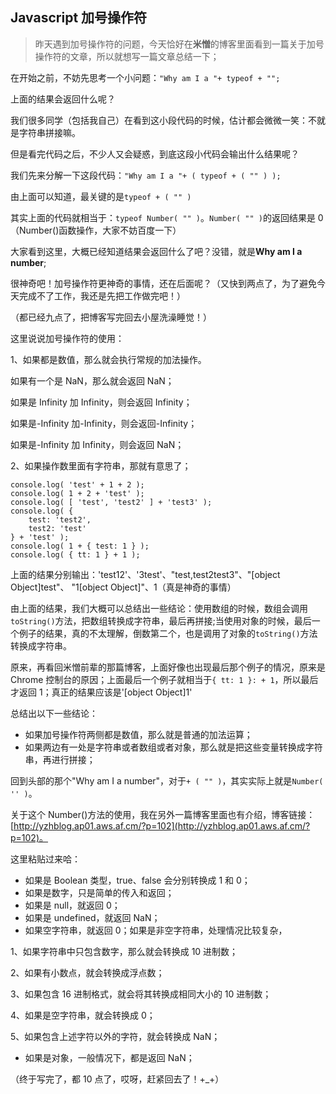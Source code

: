 <!--
date: 2013-08-23
title: css选择器优化
description: 昨天遇到加号操作符的问题，今天恰好在**米憎**的博客里面看到一篇关于加号操作符的文章，所以就想写一篇文章总结一下；
-->

## Javascript 加号操作符

> 昨天遇到加号操作符的问题，今天恰好在**米憎**的博客里面看到一篇关于加号操作符的文章，所以就想写一篇文章总结一下；

在开始之前，不妨先思考一个小问题：`"Why am I a "+ typeof + "";`

上面的结果会返回什么呢？

我们很多同学（包括我自己）在看到这小段代码的时候，估计都会微微一笑：不就是字符串拼接嘛。

但是看完代码之后，不少人又会疑惑，到底这段小代码会输出什么结果呢？

我们先来分解一下这段代码：`"Why am I a "+ ( typeof + ( "" ) );`

由上面可以知道，最关键的是`typeof + ( "" )`

其实上面的代码就相当于：`typeof Number( "" )`。`Number( "" )`的返回结果是 0（Number()函数操作，大家不妨百度一下）

大家看到这里，大概已经知道结果会返回什么了吧？没错，就是**Why am I a number**;

很神奇吧！加号操作符更神奇的事情，还在后面呢？（又快到两点了，为了避免今天完成不了工作，我还是先把工作做完吧！）

（都已经九点了，把博客写完回去小屋洗澡睡觉！）

这里说说加号操作符的使用：

1、如果都是数值，那么就会执行常规的加法操作。

如果有一个是 NaN，那么就会返回 NaN；

如果是 Infinity 加 Infinity，则会返回 Infinity；

如果是-Infinity 加-Infinity，则会返回-Infinity；

如果是-Infinity 加 Infinity，则会返回 NaN；

2、如果操作数里面有字符串，那就有意思了；

    console.log( 'test' + 1 + 2 );
    console.log( 1 + 2 + 'test' );
    console.log( [ 'test', 'test2' ] + 'test3' );
    console.log( {
    	test: 'test2',
    	test2: 'test'
    } + 'test' );
    console.log( 1 + { test: 1 } );
    console.log( { tt: 1 } + 1 );

上面的结果分别输出：'test12'、'3test'、"test,test2test3"、"[object Object]test"、 "1[object Object]"、1（真是神奇的事情）

由上面的结果，我们大概可以总结出一些结论：使用数组的时候，数组会调用`toString()`方法，把数组转换成字符串，最后再拼接;当使用对象的时候，最后一个例子的结果，真的不太理解，倒数第二个，也是调用了对象的`toString()`方法转换成字符串。

原来，再看回米憎前辈的那篇博客，上面好像也出现最后那个例子的情况，原来是 Chrome 控制台的原因；上面最后一个例子就相当于`{ tt: 1 }: + 1`，所以最后才返回 1；真正的结果应该是'[object Object]1'

总结出以下一些结论：

- 如果加号操作符两侧都是数值，那么就是普通的加法运算；
- 如果两边有一处是字符串或者数组或者对象，那么就是把这些变量转换成字符串，再进行拼接；

回到头部的那个"Why am I a number"，对于`+ ( "" )`，其实实际上就是`Number( '' )`。

关于这个 Number()方法的使用，我在另外一篇博客里面也有介绍，博客链接：[http://yzhblog.ap01.aws.af.cm/?p=102](http://yzhblog.ap01.aws.af.cm/?p=102)。

这里粘贴过来哈：

- 如果是 Boolean 类型，true、false 会分别转换成 1 和 0；
- 如果是数字，只是简单的传入和返回；
- 如果是 null，就返回 0；
- 如果是 undefined，就返回 NaN；
- 如果空字符串，就返回 0；如果是非空字符串，处理情况比较复杂，

1、如果字符串中只包含数字，那么就会转换成 10 进制数；

2、如果有小数点，就会转换成浮点数；

3、如果包含 16 进制格式，就会将其转换成相同大小的 10 进制数；

4、如果是空字符串，就会转换成 0；

5、如果包含上述字符以外的字符，就会转换成 NaN；

- 如果是对象，一般情况下，都是返回 NaN；

（终于写完了，都 10 点了，哎呀，赶紧回去了！+\_+）
